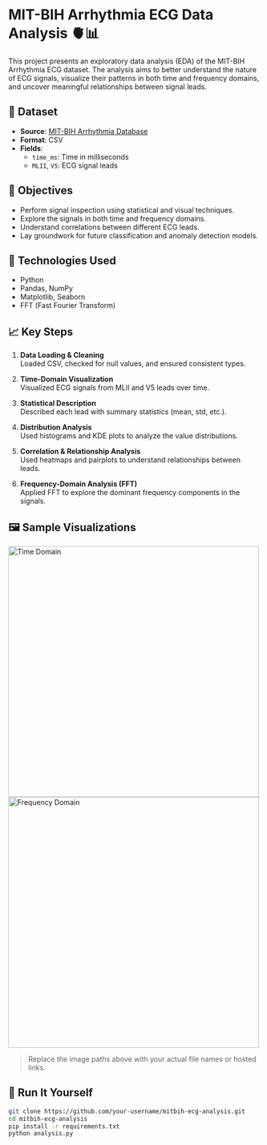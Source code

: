 # MIT-BIH Arrhythmia ECG Data Analysis 🫀📊

This project presents an exploratory data analysis (EDA) of the MIT-BIH Arrhythmia ECG dataset. The analysis aims to better understand the nature of ECG signals, visualize their patterns in both time and frequency domains, and uncover meaningful relationships between signal leads.

## 📁 Dataset

- **Source**: [MIT-BIH Arrhythmia Database](https://physionet.org/content/mitdb/1.0.0/)
- **Format**: CSV
- **Fields**:
  - `time_ms`: Time in milliseconds
  - `MLII`, `V5`: ECG signal leads

## 📌 Objectives

- Perform signal inspection using statistical and visual techniques.
- Explore the signals in both time and frequency domains.
- Understand correlations between different ECG leads.
- Lay groundwork for future classification and anomaly detection models.

## 🧰 Technologies Used

- Python
- Pandas, NumPy
- Matplotlib, Seaborn
- FFT (Fast Fourier Transform)

## 📈 Key Steps

1. **Data Loading & Cleaning**  
   Loaded CSV, checked for null values, and ensured consistent types.

2. **Time-Domain Visualization**  
   Visualized ECG signals from MLII and V5 leads over time.

3. **Statistical Description**  
   Described each lead with summary statistics (mean, std, etc.).

4. **Distribution Analysis**  
   Used histograms and KDE plots to analyze the value distributions.

5. **Correlation & Relationship Analysis**  
   Used heatmaps and pairplots to understand relationships between leads.

6. **Frequency-Domain Analysis (FFT)**  
   Applied FFT to explore the dominant frequency components in the signals.

## 🖼️ Sample Visualizations

<img src="path/to/time_domain_plot.png" alt="Time Domain" width="500"/>
<img src="path/to/frequency_domain_plot.png" alt="Frequency Domain" width="500"/>

> Replace the image paths above with your actual file names or hosted links.

## 🚀 Run It Yourself

```bash
git clone https://github.com/your-username/mitbih-ecg-analysis.git
cd mitbih-ecg-analysis
pip install -r requirements.txt
python analysis.py



